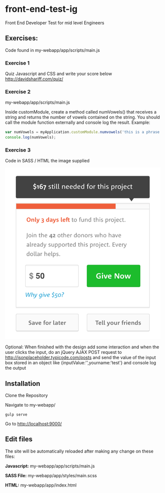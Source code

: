 # front-end-test-ig
Front End Developer Test for mid level Engineers

## Exercises:

Code found in 
my-webapp/app/scripts/main.js

### Exercise 1

Quiz Javascript and CSS and write your score below
http://davidshariff.com/quiz/

### Exercise 2

my-webapp/app/scripts/main.js

Inside customModule, create a method called numVowels() that receives a string and returns the number of vowels contained on the string.
You should call the module function externally and console log the result.
Example:  
    

```javascript
var numVowels = myApplication.customModule.numvowels('this is a phrase lets count the vowels on it');
console.log(numVowels);
```

### Exercise 3

Code in SASS / HTML the image supplied

![alt text](https://github.com/deck1187hw/front-end-test-ig/blob/master/design.png "HTML markup")

Optional: When finished with the design add some interaction and when the user clicks the input, do an jQuery AJAX POST request to http://jsonplaceholder.typicode.com/posts
and send the value of the input box stored in an object like {inputValue:'',yourname:'test'} and console log the output



## Installation

Clone the Repository

Navigate to my-webapp/

    gulp serve
    
Go to [http://localhost:9000/]()

## Edit files

The site will be automatically reloaded after making any change on these files:

**Javascript:**
my-webapp/app/scripts/main.js

**SASS File:**
my-webapp/app/styles/main.scss

**HTML:**
my-webapp/app/index.html